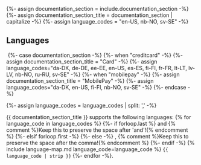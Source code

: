 {%- assign documentation_section = include.documentation_section -%}
{%- assign documentation_section_title = documentation_section | capitalize -%}
{%- assign language_codes = "en-US, nb-NO, sv-SE" -%}

## Languages

​
{%- case documentation_section -%}
    {%- when "creditcard" -%}
        {%- assign documentation_section_title = "Card" -%}
        {%- assign language_codes="da-DK, de-DE, ee-EE, en-US, es-ES, fi-FI, fr-FR, lt-LT, lv-LV, nb-NO, ru-RU, sv-SE" -%}
    {%- when "mobilepay" -%}
        {%- assign documentation_section_title = "MobilePay" -%}
        {%- assign language_codes="da-DK, en-US, fi-FI, nb-NO, sv-SE" -%}
{%- endcase -%}

{%- assign language_codes = language_codes | split: ',' -%}

{{ documentation_section_title }} supports the following languages:
{% for language_code in language_codes %}
{%- if forloop.last %}
 and {% comment %}Keep this to preserve the space after 'and'!{% endcomment %}
{%- elsif forloop.first -%}
{%- else -%}
, {% comment %}Keep this to preserve the space after the comma!{% endcomment %}
{%- endif -%}
{% include language-map.md language_code=language_code %} `{{ language_code | strip }}`
{%- endfor -%}.

